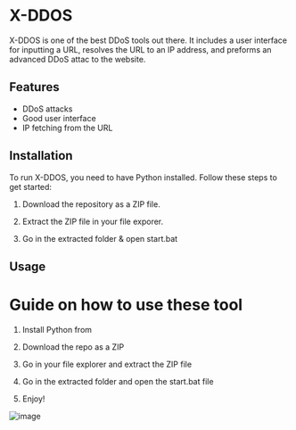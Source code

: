# X-DDOS 
      
X-DDOS is one of the best DDoS tools out there. It includes a user interface for inputting a URL,  resolves the URL to an IP address, and preforms an advanced DDoS attac to the website.

## Features 
 
- DDoS attacks  
- Good user interface  
- IP fetching from the URL
  
## Installation
 
To run X-DDOS, you need to have Python installed. Follow these steps to get started:  

1. Download the repository as a ZIP file. 

2. Extract the ZIP file in your file exporer.  
  
3. Go in the extracted folder & open start.bat 
 
## Usage  
 
# Guide on how to use these tool   
 
1. Install Python from 
 
2. Download the repo as a ZIP    
 
3. Go in your file explorer and extract the ZIP file  

4. Go in the extracted folder and open the start.bat file
   
5. Enjoy!  

 
![image](https://github.com/user-attachments/assets/cb09b2d8-c4b5-41c0-804d-cd7d8b0c30df)   